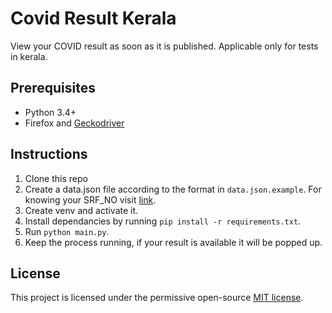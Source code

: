 # Covid Result Kerala

View your COVID result as soon as it is published. Applicable only for tests in kerala.

## Prerequisites

- Python 3.4+
- Firefox and [Geckodriver](https://github.com/mozilla/geckodriver/releases)

## Instructions

1. Clone this repo
2. Create a data.json file according to the format in `data.json.example`. For knowing your SRF_NO visit [link](https://labsys.health.kerala.gov.in/Download_report/know_my_SRF/).
3. Create venv and activate it.
4. Install dependancies by running `pip install -r requirements.txt`.
5. Run `python main.py`.
6. Keep the process running, if your result is available it will be popped up.

## License

This project is licensed under the permissive open-source [MIT license](LICENSE).
